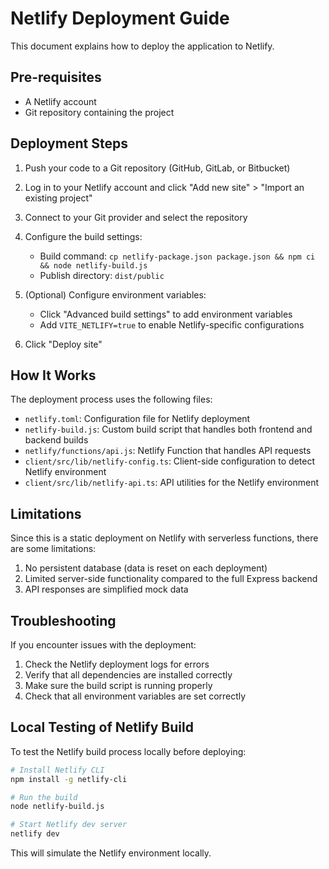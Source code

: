 # Netlify Deployment Guide

This document explains how to deploy the application to Netlify.

## Pre-requisites

- A Netlify account
- Git repository containing the project

## Deployment Steps

1. Push your code to a Git repository (GitHub, GitLab, or Bitbucket)

2. Log in to your Netlify account and click "Add new site" > "Import an existing project"

3. Connect to your Git provider and select the repository

4. Configure the build settings:
   - Build command: `cp netlify-package.json package.json && npm ci && node netlify-build.js`
   - Publish directory: `dist/public`

5. (Optional) Configure environment variables:
   - Click "Advanced build settings" to add environment variables
   - Add `VITE_NETLIFY=true` to enable Netlify-specific configurations

6. Click "Deploy site"

## How It Works

The deployment process uses the following files:

- `netlify.toml`: Configuration file for Netlify deployment
- `netlify-build.js`: Custom build script that handles both frontend and backend builds
- `netlify/functions/api.js`: Netlify Function that handles API requests
- `client/src/lib/netlify-config.ts`: Client-side configuration to detect Netlify environment
- `client/src/lib/netlify-api.ts`: API utilities for the Netlify environment

## Limitations

Since this is a static deployment on Netlify with serverless functions, there are some limitations:

1. No persistent database (data is reset on each deployment)
2. Limited server-side functionality compared to the full Express backend
3. API responses are simplified mock data

## Troubleshooting

If you encounter issues with the deployment:

1. Check the Netlify deployment logs for errors
2. Verify that all dependencies are installed correctly
3. Make sure the build script is running properly
4. Check that all environment variables are set correctly

## Local Testing of Netlify Build

To test the Netlify build process locally before deploying:

```bash
# Install Netlify CLI
npm install -g netlify-cli

# Run the build
node netlify-build.js

# Start Netlify dev server
netlify dev
```

This will simulate the Netlify environment locally.